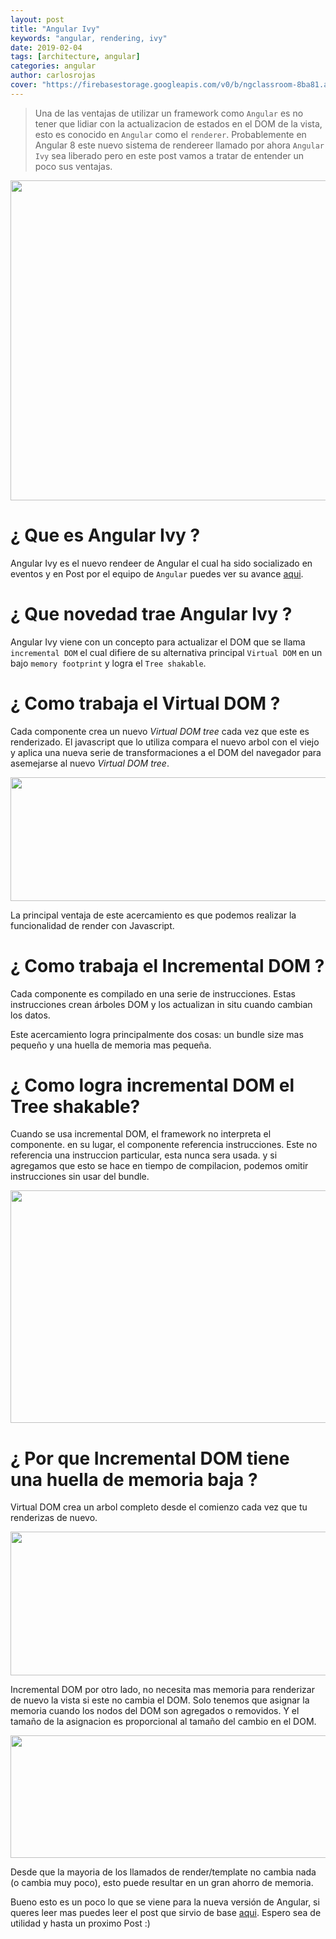 ```yaml
---
layout: post
title: "Angular Ivy"
keywords: "angular, rendering, ivy"
date: 2019-02-04
tags: [architecture, angular]
categories: angular
author: carlosrojas
cover: "https://firebasestorage.googleapis.com/v0/b/ngclassroom-8ba81.appspot.com/o/posts%2F2019-02-04-Angular-ivy%2Fcover.png?alt=media&token=82e56e6f-c228-4b85-abc9-5379c62ac333"
---
```


> Una de las ventajas de utilizar un framework como `Angular` es no tener que lidiar con la actualizacion de estados en el DOM de la vista, esto es conocido en `Angular` como el `renderer`. Probablemente en Angular 8 este nuevo sistema de rendereer llamado por ahora `Angular Ivy` sea liberado pero en este post vamos a tratar de entender un poco sus ventajas.

<!--summary-->

<img width="1024" height="512" class="responsive" src="https://firebasestorage.googleapis.com/v0/b/ngclassroom-8ba81.appspot.com/o/posts%2F2019-02-04-Angular-ivy%2Fcover.png?alt=media&token=82e56e6f-c228-4b85-abc9-5379c62ac333">



# ¿ Que es Angular Ivy ?

Angular Ivy es el nuevo rendeer de Angular el cual ha sido socializado en eventos y en Post por el equipo de `Angular` puedes ver su avance [aqui](https://is-angular-ivy-ready.firebaseapp.com/#/status).

# ¿ Que novedad trae Angular Ivy ?

Angular Ivy viene con un concepto para actualizar el DOM que se llama `incremental DOM` el cual difiere de su alternativa principal `Virtual DOM` en un bajo `memory footprint` y logra el `Tree shakable`.

# ¿ Como trabaja el Virtual DOM ?

Cada componente crea un nuevo *Virtual DOM tree* cada vez que este es renderizado. El javascript que lo utiliza compara el nuevo arbol con el viejo y aplica una nueva serie de transformaciones a el DOM del navegador para asemejarse al nuevo *Virtual DOM tree*.

<img width="526" height="198" class="responsive" src="https://firebasestorage.googleapis.com/v0/b/ngclassroom-8ba81.appspot.com/o/posts%2F2019-02-04-Angular-ivy%2F1_48mwTh2nPA-_owlgwFK6Ew.png?alt=media&token=9d0bf820-4c40-47c1-a141-81fc24afb2ad">

La principal ventaja de este acercamiento es que podemos realizar la funcionalidad de render con Javascript.

# ¿ Como trabaja el Incremental DOM ?

Cada componente es compilado en una serie de instrucciones. Estas instrucciones crean árboles DOM y los actualizan in situ cuando cambian los datos.

Este acercamiento logra principalmente dos cosas: un bundle size mas pequeño y una huella de memoria mas pequeña.

# ¿ Como logra incremental DOM el Tree shakable?

Cuando se usa incremental DOM, el framework no interpreta el componente. en su lugar, el componente referencia instrucciones. Este no referencia una instruccion particular, esta nunca sera usada. y si agregamos que esto se hace en tiempo de compilacion, podemos omitir instrucciones sin usar del bundle.

<img width="554" height="372" class="responsive" src="https://firebasestorage.googleapis.com/v0/b/ngclassroom-8ba81.appspot.com/o/posts%2F2019-02-04-Angular-ivy%2F2.png?alt=media&token=c4e7b67b-d0e6-4c09-bb26-66d027be699f">

# ¿ Por que Incremental DOM tiene una huella de memoria baja ?

Virtual DOM crea un arbol completo desde el comienzo cada vez que tu renderizas de nuevo.

<img width="704" height="230" class="responsive" src="https://firebasestorage.googleapis.com/v0/b/ngclassroom-8ba81.appspot.com/o/posts%2F2019-02-04-Angular-ivy%2F3.png?alt=media&token=b268b826-8798-4c2b-a45e-3f9ce7420bdd">



Incremental DOM por otro lado, no necesita mas memoria para renderizar de nuevo la vista si este no cambia el DOM. Solo tenemos que asignar la memoria cuando los nodos del DOM son agregados o removidos. Y el tamaño de la asignacion es proporcional al tamaño del cambio en el DOM.

<img width="710" height="196" class="responsive" src="https://firebasestorage.googleapis.com/v0/b/ngclassroom-8ba81.appspot.com/o/posts%2F2019-02-04-Angular-ivy%2F5.png?alt=media&token=f0b3d2a9-8990-4521-bd4f-648c3185c32e">

Desde que la mayoria de los llamados de render/template no cambia nada (o cambia muy poco), esto puede resultar en un gran ahorro de memoria.

Bueno esto es un poco lo que se viene para la nueva versión de Angular, si queres leer mas puedes leer el post que sirvio de base [aqui](https://blog.nrwl.io/understanding-angular-ivy-incremental-dom-and-virtual-dom-243be844bf36). Espero sea de utilidad y hasta un proximo Post :)
